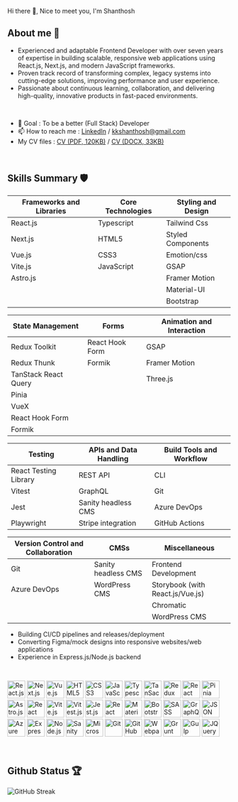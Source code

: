 Hi there 👋, Nice to meet you, I'm Shanthosh

## About me 🤠
- Experienced and adaptable Frontend Developer with over seven years of expertise in building scalable, responsive web applications using React.js, Next.js, and modern JavaScript frameworks. 
- Proven track record of transforming complex, legacy systems into cutting-edge solutions, improving performance and user experience. 
- Passionate about continuous learning, collaboration, and delivering high-quality, innovative products in fast-paced environments.

<br>

- 🎯 Goal : To be a better (Full Stack) Developer
- 📫 How to reach me : [LinkedIn](https://www.linkedin.com/in/shanthoshk/) / [kkshanthosh@gmail.com](mailto:kkshanthosh@gmail.com)
- My CV files : [CV (PDF, 120KB)](https://drmsweb.com/files/ShanthoshK_WebEngineer_cv.pdf) / [CV (DOCX, 33KB)](https://drmsweb.com/files/ShanthoshK_WebEngineer_cv.docx)

<br>

## Skills Summary 🛡


| Frameworks and Libraries | Core Technologies | Styling and Design |
| --- | --- | --- |
| React.js | Typescript | Tailwind Css |
| Next.js | HTML5 | Styled Components |
| Vue.js | CSS3 | Emotion/css |
| Vite.js | JavaScript | GSAP |
| Astro.js |  | Framer Motion |
|  |  | Material-UI |
|  |  | Bootstrap |

| State Management | Forms | Animation and Interaction |
| --- | --- | --- |
| Redux Toolkit | React Hook Form | GSAP |
| Redux Thunk | Formik | Framer Motion |
| TanStack React Query | | Three.js |
| Pinia |  |  |
| VueX |  |  |
| React Hook Form |  |  |
| Formik |  |  |

| Testing | APIs and Data Handling | Build Tools and Workflow |
| --- | --- | --- |
| React Testing Library | REST API | CLI |
| Vitest | GraphQL | Git |
| Jest | Sanity headless CMS | Azure DevOps |
| Playwright | Stripe integration | GitHub Actions |

| Version Control and Collaboration | CMSs | Miscellaneous |
| --- | --- | --- |
| Git | Sanity headless CMS | Frontend Development |
| Azure DevOps | WordPress CMS | Storybook (with React.js/Vue.js) |
|  |  | Chromatic |
|  |  | WordPress CMS |

- Building CI/CD pipelines and releases/deployment
- Converting Figma/mock designs into responsive websites/web applications
- Experience in Express.js/Node.js backend

<br>

<p align="left">
<img src="https://cdn.jsdelivr.net/gh/devicons/devicon@latest/icons/react/react-original-wordmark.svg" width="40" height="40" alt="React.js" />
<img src="https://cdn.jsdelivr.net/gh/devicons/devicon@latest/icons/nextjs/nextjs-original-wordmark.svg" width="40" height="40" alt="Next.js" />
<img src="https://cdn.jsdelivr.net/gh/devicons/devicon@latest/icons/vuejs/vuejs-original-wordmark.svg" width="40" height="40" alt="Vue.js" />
<img src="https://cdn.jsdelivr.net/gh/devicons/devicon@latest/icons/html5/html5-original-wordmark.svg" width="40" height="40" alt="HTML5" />
<img src="https://cdn.jsdelivr.net/gh/devicons/devicon@latest/icons/css3/css3-original-wordmark.svg" width="40" height="40" alt="CSS3" />
<img src="https://cdn.jsdelivr.net/gh/devicons/devicon@latest/icons/javascript/javascript-original.svg" width="40" height="40" alt="JavaScript" />
<img src="https://cdn.jsdelivr.net/gh/devicons/devicon@latest/icons/typescript/typescript-original.svg" width="40" height="40" alt="Typescript" />
<img src="https://avatars.githubusercontent.com/u/72518640?s=200&v=4" width="40" height="40" alt="TanSack React Query" />
<img src="https://cdn.jsdelivr.net/gh/devicons/devicon@latest/icons/redux/redux-original.svg" width="40" height="40" alt="Redux" />
<img src="https://cdn.jsdelivr.net/gh/devicons/devicon@latest/icons/reactrouter/reactrouter-original-wordmark.svg" width="40" height="40" alt="React Router" />
<img src="https://upload.wikimedia.org/wikipedia/commons/1/1c/Pinialogo.svg" width="40" height="40" alt="Pinia" />
<img src="https://cdn.jsdelivr.net/gh/devicons/devicon@latest/icons/astro/astro-original.svg" width="40" height="40" alt="Astro.js" />
<img src="https://testing-library.com/img/octopus-64x64.png" width="40" height="40" alt="React Testing Library" />
<img src="https://cdn.jsdelivr.net/gh/devicons/devicon@latest/icons/vitejs/vitejs-original.svg" width="40" height="40" alt="Vite.js" />
<img src="https://cdn.jsdelivr.net/gh/devicons/devicon@latest/icons/vitest/vitest-original.svg" width="40" height="40" alt="Vitest.js" />
<img src="https://cdn.jsdelivr.net/gh/devicons/devicon@latest/icons/jest/jest-plain.svg" width="40" height="40" alt="Jest.js" />
<img src="https://react-hook-form.com/images/logo/react-hook-form-logo-only-grey.svg" width="40" height="40" alt="React Hook Form" />
<img src="https://cdn.jsdelivr.net/gh/devicons/devicon@latest/icons/materialui/materialui-original.svg" width="40" height="40" alt="Material-UI" />
<img src="https://cdn.jsdelivr.net/gh/devicons/devicon@latest/icons/bootstrap/bootstrap-original-wordmark.svg" width="40" height="40" alt="Bootstrap" />
<img src="https://cdn.jsdelivr.net/gh/devicons/devicon@latest/icons/sass/sass-original.svg" width="40" height="40" alt="SASS" />
<img src="https://cdn.jsdelivr.net/gh/devicons/devicon@latest/icons/graphql/graphql-plain-wordmark.svg" width="40" height="40" alt="GraphQL" />
<img src="https://cdn.jsdelivr.net/gh/devicons/devicon@latest/icons/json/json-original.svg" width="40" height="40" alt="JSON" />
<img src="https://cdn.jsdelivr.net/gh/devicons/devicon@latest/icons/azuredevops/azuredevops-original.svg" width="40" height="40" alt="Azure DevOps" />
<img src="https://cdn.jsdelivr.net/gh/devicons/devicon@latest/icons/express/express-original.svg" width="40" height="40" alt="Express.js" />
<img src="https://cdn.jsdelivr.net/gh/devicons/devicon@latest/icons/nodejs/nodejs-original-wordmark.svg" width="40" height="40" alt="Node.js" />
<img src="https://cdn.jsdelivr.net/gh/devicons/devicon@latest/icons/sanity/sanity-original.svg" width="40" height="40" alt="Sanity headless CMS" />
<img src="https://cdn.jsdelivr.net/gh/devicons/devicon@latest/icons/microsoftsqlserver/microsoftsqlserver-original-wordmark.svg" width="40" height="40" alt="Microsoft SQL Server" />
<img src="https://cdn.jsdelivr.net/gh/devicons/devicon@latest/icons/git/git-original-wordmark.svg" width="40" height="40" alt="Git" />
<img src="https://cdn.jsdelivr.net/gh/devicons/devicon@latest/icons/github/github-original-wordmark.svg" width="40" height="40" alt="GitHub" />
<img src="https://cdn.jsdelivr.net/gh/devicons/devicon@latest/icons/webpack/webpack-original-wordmark.svg" width="40" height="40" alt="Webpack" />
<img src="https://cdn.jsdelivr.net/gh/devicons/devicon@latest/icons/grunt/grunt-original-wordmark.svg" width="40" height="40" alt="Grunt" />
<img src="https://cdn.jsdelivr.net/gh/devicons/devicon@latest/icons/gulp/gulp-plain.svg" width="40" height="40" alt="Gulp" />
<img src="https://cdn.jsdelivr.net/gh/devicons/devicon@latest/icons/jquery/jquery-original-wordmark.svg" width="40" height="40" alt="JQuery" />
</p>

<br>

## Github Status 🏆
<img src="https://github-readme-streak-stats-9m8ugfa77-denvercoder1.vercel.app/?user=nzkks&theme=transparent&hide_border=true" alt="GitHub Streak" />
